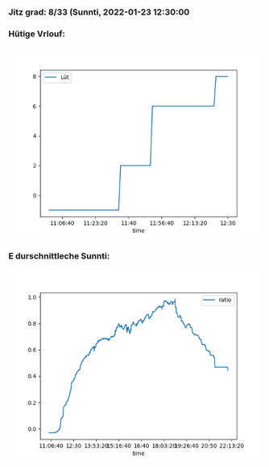 ### Jitz grad: 8/33 (Sunnti, 2022-01-23 12:30:00

### Hütige Vrlouf:
![Graph](Today.png)

### E durschnittleche Sunnti:
![Graph](Sunnti.png)